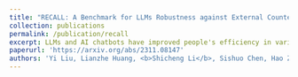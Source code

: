 ```yaml
---
title: "RECALL: A Benchmark for LLMs Robustness against External Counterfactual Knowledge"
collection: publications
permalink: /publication/recall
excerpt: LLMs and AI chatbots have improved people's efficiency in various fields. However, the necessary knowledge for answering the question may be beyond the models' knowledge boundaries. To mitigate this issue, many researchers try to introduce external knowledge, such as knowledge graphs and Internet contents, into LLMs for up-to-date information. However, the external information from the Internet may include counterfactual information that will confuse the model and lead to an incorrect response. Thus there is a pressing need for LLMs to possess the ability to distinguish reliable information from external knowledge. Therefore, to evaluate the ability of LLMs to discern the reliability of external knowledge, we create a benchmark from existing knowledge bases. Our benchmark consists of two tasks, Question Answering and Text Generation, and for each task, we provide models with a context containing counterfactual information. Evaluation results show that existing LLMs are susceptible to interference from unreliable external knowledge with counterfactual information, and simple intervention methods make limited contributions to the alleviation of this issue.
paperurl: 'https://arxiv.org/abs/2311.08147'
authors: 'Yi Liu, Lianzhe Huang, <b>Shicheng Li</b>, Sishuo Chen, Hao Zhou, Fandong Meng, Jie Zhou, Xu Sun'
---
```

